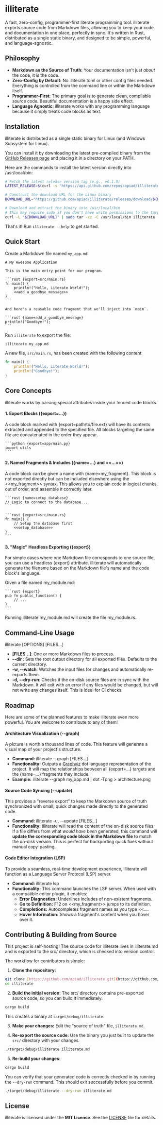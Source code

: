 # illiterate

A fast, zero-config, programmer-first literate programming tool. illiterate exports source code from Markdown files, allowing you to keep your code and documentation in one place, perfectly in sync. It's written in Rust, distributed as a single static binary, and designed to be simple, powerful, and language-agnostic.

## Philosophy

* **Markdown as the Source of Truth:** Your documentation isn't just *about* the code; it *is* the code.
* **Zero-Config by Default:** No illiterate.toml or other config files needed. Everything is controlled from the command line or within the Markdown itself.
* **Programmer-First:** The primary goal is to generate clean, compilable source code. Beautiful documentation is a happy side effect.
* **Language Agnostic:** illiterate works with any programming language because it simply treats code blocks as text.

## Installation

illiterate is distributed as a single static binary for Linux (and Windows Subsystem for Linux).

You can install it by downloading the latest pre-compiled binary from the [GitHub Releases page](https://www.google.com/search?q=https://github.com/apiad/illiterate/releases/latest) and placing it in a directory on your PATH.

Here are the commands to install the latest version directly into /usr/local/bin:

```bash
# Fetch the latest release version tag (e.g., v0.1.0)
LATEST_RELEASE=$(curl -s "https://api.github.com/repos/apiad/illiterate/releases/latest" | grep '"tag_name":' | sed -E 's/.*"([^"]+)".*/1/')

# Construct the download URL for the Linux binary
DOWNLOAD_URL="https://github.com/apiad/illiterate/releases/download/${LATEST_RELEASE}/illiterate-${LATEST_RELEASE}-linux-x86_64.tar.gz"

# Download and extract the binary into /usr/local/bin
# This may require sudo if you don't have write permissions to the target directory.
curl -L "${DOWNLOAD_URL}" | sudo tar -xz -C /usr/local/bin illiterate
```

That's it! Run `illiterate --help` to get started.

## Quick Start

Create a Markdown file named `my_app.md`:

    # My Awesome Application

    This is the main entry point for our program.

    ```rust {export=src/main.rs}
    fn main() {
        println!("Hello, Literate World!");
        <<add_a_goodbye_message>>
    }
    ```

    And here's a reusable code fragment that we'll inject into `main`.

    ```rust {name=add_a_goodbye_message}
    println!("Goodbye!");
    ```

Run `illiterate` to export the file:

```bash
illiterate my_app.md
```

A new file, `src/main.rs`, has been created with the following content:

```rust
fn main() {
    println!("Hello, Literate World!");
    println!("Goodbye!");
}
```

## Core Concepts

illiterate works by parsing special attributes inside your fenced code blocks.

#### 1. Export Blocks ({export=...})

A code block marked with {export=path/to/file.ext} will have its contents extracted and appended to the specified file. All blocks targeting the same file are concatenated in the order they appear.

    ```python {export=app/main.py}
    import utils
    ```

#### 2. Named Fragments & Includes ({name=...} and <<...>>)

A code block can be given a name with {name=my_fragment}. This block is not exported directly but can be included elsewhere using the <<my_fragment>> syntax. This allows you to explain code in logical chunks, out of order, and assemble it correctly later.

    ```rust {name=setup_database}
    // Logic to connect to the database...
    ```

    ```rust {export=src/main.rs}
    fn main() {
        // Setup the database first
        <<setup_database>>
    }
    ```

#### 3. "Magic" Headless Exporting ({export})

For simple cases where one Markdown file corresponds to one source file, you can use a headless {export} attribute. illiterate will automatically generate the filename based on the Markdown file's name and the code block's language.

Given a file named my_module.md:

    ```rust {export}
    pub fn public_function() {
        // ...
    }
    ```

Running illiterate my_module.md will create the file my_module.rs.

## Command-Line Usage

illiterate [OPTIONS] [FILES...]

* **[FILES...]**: One or more Markdown files to process.
* **--dir <DIRECTORY>**: Sets the root output directory for all exported files. Defaults to the current directory.
* **-w, --watch**: Watches the input files for changes and automatically re-exports them.
* **-d, --dry-run**: Checks if the on-disk source files are in sync with the Markdown. It will exit with an error if any files would be changed, but will not write any changes itself. This is ideal for CI checks.

## Roadmap

Here are some of the planned features to make illiterate even more powerful. You are welcome to contribute to any of them!

#### Architecture Visualization (--graph)

A picture is worth a thousand lines of code. This feature will generate a visual map of your project's structure.

* **Command:** illiterate --graph [FILES...]
* **Functionality:** Outputs a [Graphviz](https://graphviz.org/) dot language representation of the project. It will map the relationships between all {export=...} targets and the {name=...} fragments they include.
* **Example:** illiterate --graph my_app.md | dot -Tpng > architecture.png

#### Source Code Syncing (--update)

This provides a "reverse export" to keep the Markdown source of truth synchronized with small, quick changes made directly to the generated code.

* **Command:** illiterate -u, --update [FILES...]
* **Functionality:** illiterate will read the content of the on-disk source files. If a file differs from what *would have been* generated, this command will **update the corresponding code block in the Markdown file** to match the on-disk version. This is perfect for backporting quick fixes without manual copy-pasting.

#### Code Editor Integration (LSP)

To provide a seamless, real-time development experience, illiterate will function as a Language Server Protocol (LSP) server.

* **Command:** illiterate lsp
* **Functionality:** This command launches the LSP server. When used with a compatible editor plugin, it enables:
  * **Error Diagnostics:** Underlines includes of non-existent fragments.
  * **Go to Definition:** F12 on <<my_fragment>> jumps to its definition.
  * **Completions:** Autocompletes fragment names as you type <<....
  * **Hover Information:** Shows a fragment's content when you hover over it.

## Contributing & Building from Source

This project is self-hosting! The source code for illiterate lives in illiterate.md and is exported to the src/ directory, which is checked into version control.

The workflow for contributors is simple:

1. **Clone the repository:**

```bash
git clone [https://github.com/apiad/illiterate.git](https://github.com/apiad/illiterate.git)
cd illiterate
```

2. **Build the initial version:** The src/ directory contains pre-exported source code, so you can build it immediately.

```bash
cargo build
```

This creates a binary at `target/debug/illiterate`.

3. **Make your changes:** Edit the "source of truth" file, `illiterate.md`.

4. **Re-export the source code:** Use the binary you just built to update the `src/` directory with your changes.

```bash
./target/debug/illiterate illiterate.md
```

5. **Re-build your changes:**

```bash
cargo build
```

You can verify that your generated code is correctly checked in by running the `--dry-run` command. This should exit successfully before you commit.

```bash
./target/debug/illiterate --dry-run illiterate.md
```

## License

illiterate is licensed under the **MIT License**. See the [LICENSE](LICENSE) file for details.
